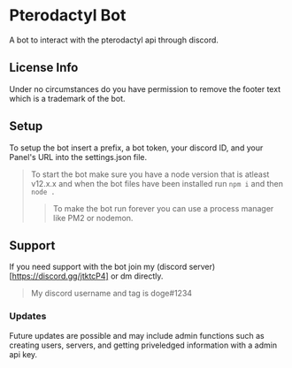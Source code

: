 # Pterodactyl Bot
A bot to interact with the pterodactyl api through discord.
## License Info
Under no circumstances do you have permission to remove the footer text which is a trademark of the bot.

## Setup
To setup the bot insert a prefix, a bot token, your discord ID, and your Panel's URL into the settings.json file.
> To start the bot make sure you have a node version that is atleast v12.x.x and when the bot files have been installed run `npm i` and then `node .`
>> To make the bot run forever you can use a process manager like PM2 or nodemon.

## Support 
If you need support with the bot join my (discord server)[https://discord.gg/jtktcP4] or dm directly. 
> My discord username and tag is doge#1234
### Updates
Future updates are possible and may include admin functions such as creating users, servers, and getting priveledged information with a admin api key.
